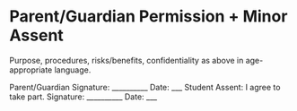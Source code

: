 # Parent/Guardian Permission + Minor Assent

Purpose, procedures, risks/benefits, confidentiality as above in age-appropriate language.

Parent/Guardian Signature: __________  Date: ___
Student Assent: I agree to take part.  Signature: __________  Date: ___

